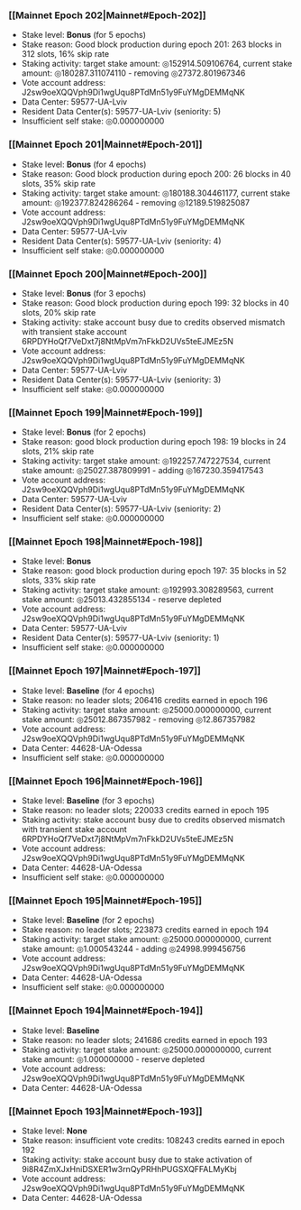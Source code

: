### [[Mainnet Epoch 202|Mainnet#Epoch-202]]
* Stake level: **Bonus** (for 5 epochs)
* Stake reason: Good block production during epoch 201: 263 blocks in 312 slots, 16% skip rate
* Staking activity: target stake amount: ◎152914.509106764, current stake amount: ◎180287.311074110 - removing ◎27372.801967346
* Vote account address: J2sw9oeXQQVph9Di1wgUqu8PTdMn51y9FuYMgDEMMqNK
* Data Center: 59577-UA-Lviv
* Resident Data Center(s): 59577-UA-Lviv (seniority: 5)
* Insufficient self stake: ◎0.000000000
### [[Mainnet Epoch 201|Mainnet#Epoch-201]]
* Stake level: **Bonus** (for 4 epochs)
* Stake reason: Good block production during epoch 200: 26 blocks in 40 slots, 35% skip rate
* Staking activity: target stake amount: ◎180188.304461177, current stake amount: ◎192377.824286264 - removing ◎12189.519825087
* Vote account address: J2sw9oeXQQVph9Di1wgUqu8PTdMn51y9FuYMgDEMMqNK
* Data Center: 59577-UA-Lviv
* Resident Data Center(s): 59577-UA-Lviv (seniority: 4)
* Insufficient self stake: ◎0.000000000
### [[Mainnet Epoch 200|Mainnet#Epoch-200]]
* Stake level: **Bonus** (for 3 epochs)
* Stake reason: Good block production during epoch 199: 32 blocks in 40 slots, 20% skip rate
* Staking activity: stake account busy due to credits observed mismatch with transient stake account 6RPDYHoQf7VeDxt7j8NtMpVm7nFkkD2UVs5teEJMEz5N
* Vote account address: J2sw9oeXQQVph9Di1wgUqu8PTdMn51y9FuYMgDEMMqNK
* Data Center: 59577-UA-Lviv
* Resident Data Center(s): 59577-UA-Lviv (seniority: 3)
* Insufficient self stake: ◎0.000000000
### [[Mainnet Epoch 199|Mainnet#Epoch-199]]
* Stake level: **Bonus** (for 2 epochs)
* Stake reason: good block production during epoch 198: 19 blocks in 24 slots, 21% skip rate
* Staking activity: target stake amount: ◎192257.747227534, current stake amount: ◎25027.387809991 - adding ◎167230.359417543
* Vote account address: J2sw9oeXQQVph9Di1wgUqu8PTdMn51y9FuYMgDEMMqNK
* Data Center: 59577-UA-Lviv
* Resident Data Center(s): 59577-UA-Lviv (seniority: 2)
* Insufficient self stake: ◎0.000000000
### [[Mainnet Epoch 198|Mainnet#Epoch-198]]
* Stake level: **Bonus**
* Stake reason: good block production during epoch 197: 35 blocks in 52 slots, 33% skip rate
* Staking activity: target stake amount: ◎192993.308289563, current stake amount: ◎25013.432855134 - reserve depleted
* Vote account address: J2sw9oeXQQVph9Di1wgUqu8PTdMn51y9FuYMgDEMMqNK
* Data Center: 59577-UA-Lviv
* Resident Data Center(s): 59577-UA-Lviv (seniority: 1)
* Insufficient self stake: ◎0.000000000
### [[Mainnet Epoch 197|Mainnet#Epoch-197]]
* Stake level: **Baseline** (for 4 epochs)
* Stake reason: no leader slots; 206416 credits earned in epoch 196
* Staking activity: target stake amount: ◎25000.000000000, current stake amount: ◎25012.867357982 - removing ◎12.867357982
* Vote account address: J2sw9oeXQQVph9Di1wgUqu8PTdMn51y9FuYMgDEMMqNK
* Data Center: 44628-UA-Odessa
* Insufficient self stake: ◎0.000000000
### [[Mainnet Epoch 196|Mainnet#Epoch-196]]
* Stake level: **Baseline** (for 3 epochs)
* Stake reason: no leader slots; 220033 credits earned in epoch 195
* Staking activity: stake account busy due to credits observed mismatch with transient stake account 6RPDYHoQf7VeDxt7j8NtMpVm7nFkkD2UVs5teEJMEz5N
* Vote account address: J2sw9oeXQQVph9Di1wgUqu8PTdMn51y9FuYMgDEMMqNK
* Data Center: 44628-UA-Odessa
* Insufficient self stake: ◎0.000000000
### [[Mainnet Epoch 195|Mainnet#Epoch-195]]
* Stake level: **Baseline** (for 2 epochs)
* Stake reason: no leader slots; 223873 credits earned in epoch 194
* Staking activity: target stake amount: ◎25000.000000000, current stake amount: ◎1.000543244 - adding ◎24998.999456756
* Vote account address: J2sw9oeXQQVph9Di1wgUqu8PTdMn51y9FuYMgDEMMqNK
* Data Center: 44628-UA-Odessa
* Insufficient self stake: ◎0.000000000
### [[Mainnet Epoch 194|Mainnet#Epoch-194]]
* Stake level: **Baseline**
* Stake reason: no leader slots; 241686 credits earned in epoch 193
* Staking activity: target stake amount: ◎25000.000000000, current stake amount: ◎1.000000000 - reserve depleted
* Vote account address: J2sw9oeXQQVph9Di1wgUqu8PTdMn51y9FuYMgDEMMqNK
* Data Center: 44628-UA-Odessa
### [[Mainnet Epoch 193|Mainnet#Epoch-193]]
* Stake level: **None**
* Stake reason: insufficient vote credits: 108243 credits earned in epoch 192
* Staking activity: stake account busy due to stake activation of 9i8R4ZmXJxHniDSXER1w3rnQyPRHhPUGSXQFFALMyKbj
* Vote account address: J2sw9oeXQQVph9Di1wgUqu8PTdMn51y9FuYMgDEMMqNK
* Data Center: 44628-UA-Odessa